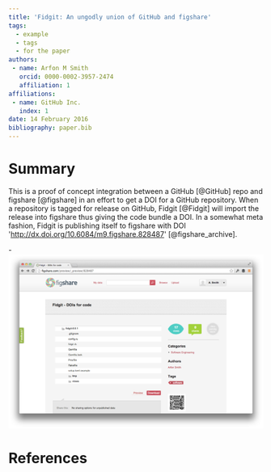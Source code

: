 ```yaml
---
title: 'Fidgit: An ungodly union of GitHub and figshare'
tags:
  - example
  - tags
  - for the paper
authors:
 - name: Arfon M Smith
   orcid: 0000-0002-3957-2474
   affiliation: 1
affiliations:
 - name: GitHub Inc.
   index: 1
date: 14 February 2016
bibliography: paper.bib
---
```


# Summary

This is a proof of concept integration between a GitHub [@GitHub] repo and figshare [@figshare] in an effort to get a DOI for a GitHub repository. When a repository is tagged for release on GitHub, Fidgit [@Fidgit] will import the release into figshare thus giving the code bundle a DOI. In a somewhat meta fashion, Fidgit is publishing itself to figshare with DOI 'http://dx.doi.org/10.6084/m9.figshare.828487' [@figshare_archive].

-![Fidgit deposited in figshare.](figshare_article.png)

# References
